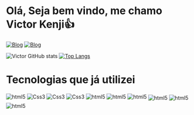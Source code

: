 # Olá, Seja bem vindo, me chamo Victor Kenji👍
[![Blog](https://img.shields.io/badge/Instagram-E4405F?style=for-the-badge&logo=instagram&logoColor=white)](https://www.instagram.com/0sakikenjii/) 
[![Blog](https://img.shields.io/badge/LinkedIn-0077B5?style=for-the-badge&logo=linkedin&logoColor=white)](https://www.linkedin.com/in/victorkenjii/)

![Victor GitHub stats](https://github-readme-stats.vercel.app/api?username=osakikenjii&show_icons=true&theme=onedark)
[![Top Langs](https://github-readme-stats.vercel.app/api/top-langs/?username=osakikenjii&layout=compact&hide_border=true&title_color=e3be79&text_color=bd6169&bg_color=282c34)](https://github.com/osakikenjii)


# Tecnologias que já utilizei 
<div Style="display: iline_block">
    <img align="center" alt="html5" src="https://img.shields.io/badge/HTML5-E34F26?style=for-the-badge&logo=html5&logoColor=white"/>
    <img align="center" alt="Css3" src="https://img.shields.io/badge/CSS3-1572B6?style=for-the-badge&logo=css3&logoColor=white"/>
    <img align="center" alt="Css3" src="https://img.shields.io/badge/JavaScript-F7DF1E?style=for-the-badge&logo=javascript&logoColor=black"/>
    <img align="center" alt="Css3" src="https://img.shields.io/badge/Eclipse-2C2255?style=for-the-badge&logo=eclipse&logoColor=white"/>
    <img align="center" alt="html5" src="https://img.shields.io/badge/Java-ED8B00?style=for-the-badge&logo=openjdk&logoColor=white"/>
    <img align="center" alt="html5" src="https://img.shields.io/badge/Spring-6DB33F?style=for-the-badge&logo=spring&logoColor=white"/>
    <img align="center" alt="html5" src="https://img.shields.io/badge/C%23-239120?style=for-the-badge&logo=c-sharp&logoColor=white"/>
    <img Style="margin-top: 5px" align="center" alt="html5" src="https://img.shields.io/badge/Bootstrap-563D7C?style=for-the-badge&logo=bootstrap&logoColor=white"/>
    <img Style="margin-top: 5px" align="center" alt="html5" src="https://img.shields.io/badge/MySQL-00000F?style=for-the-badge&logo=mysql&logoColor=white"/>
    <img Style="margin-top: 5px" align="center" alt="html5" src="https://img.shields.io/badge/Microsoft_Visio-3955A3?style=for-the-badgee&logo=microsoft-visio&logoColor=white"/>
<div>
